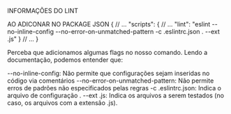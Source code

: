 INFORMAÇÕES DO LINT 

AO ADICONAR  NO PACKAGE JSON
{
  // ...
  "scripts": {
    // ...
    "lint": "eslint --no-inline-config --no-error-on-unmatched-pattern -c .eslintrc.json . --ext .js"
  }
  // ...
}

Perceba que adicionamos algumas flags no nosso comando. Lendo a documentação, podemos entender que:

--no-inline-config: Não permite que configurações sejam inseridas no código via comentários
--no-error-on-unmatched-pattern: Não permite erros de padrões não especificados pelas regras
-c .eslintrc.json: Indica o arquivo de configuração
. --ext .js: Indica os arquivos a serem testados (no caso, os arquivos com a extensão .js).
